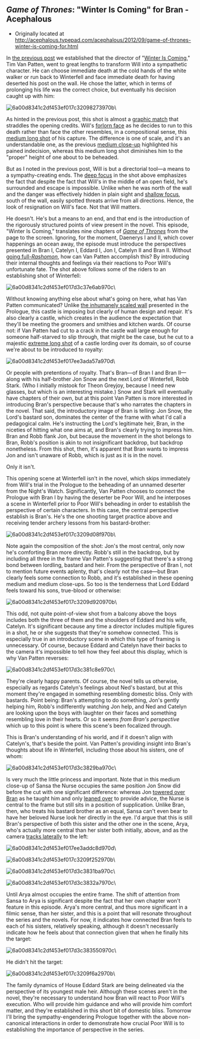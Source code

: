 ## <em>Game of Thrones</em>: "Winter Is Coming" for Bran  - Acephalous

 * Originally located at http://acephalous.typepad.com/acephalous/2012/09/game-of-thrones-winter-is-coming-for.html

In [the previous post](http://acephalous.typepad.com/acephalous/2012/09/game-of-thrones-winter-is-coming-.html) we established that the director of "[Winter Is Coming](http://www.amazon.com/exec/obidos/ASIN/B007HJ84ZK/diesekoschmar-20)," Tim Van Patten, went to great lengths to transform Will into a sympathetic character. He can choose immediate death at the cold hands of the white walker or run back to Winterfell and face immediate death for having deserted his post on the wall. He chose the latter, which in terms of prolonging his life was the correct choice, but eventually his decision caught up with him:

![6a00d8341c2df453ef017c32098273970b](images/tv/game-of-thrones-winter-is-coming-2/6a00d8341c2df453ef017c32098273970b.png)\

As hinted in the previous post, this shot is almost a [graphic match](http://classes.yale.edu/film-analysis/htmfiles/editing.htm#43196) that straddles the opening credits. Will's [forlorn face](http://acephalous.typepad.com/.a/6a00d8341c2df453ef017c31fdfd26970b-500wi) as he decides to run to this death rather than face the other resembles, in a compositional sense, this [medium long shot](http://classes.yale.edu/film-analysis/htmfiles/cinematography.htm#48043) of his capture. The difference is one of scale, and it's an understandable one, as the previous [medium close-up](http://classes.yale.edu/film-analysis/htmfiles/cinematography.htm#48047) highlighted his pained indecision, whereas this medium long shot diminishes him to the "proper" height of one about to be beheaded.

But as I noted in the previous post, Will is but a directorial tool—a means to a sympathy-creating ends. The [deep focus](http://classes.yale.edu/film-analysis/htmfiles/cinematography.htm#38561) in the shot above emphasizes the fact that despite the fact that Will's in the middle of an open field, he's surrounded and escape is impossible. Unlike when he was north of the wall and the danger was effectively hidden in plain sight and [shallow focus](http://acephalous.typepad.com/.a/6a00d8341c2df453ef017d3c2c4c8d970c-500wi), south of the wall, easily spotted threats arrive from all directions. Hence, the look of resignation on Will's face. Not that Will matters.

He doesn't. He's but a means to an end, and that end is the introduction of the rigorously structured points of view present in the novel. This episode, "Winter Is Coming," translates nine chapters of *[Game of Thrones](http://www.amazon.com/exec/obidos/ASIN/0553386794/diesekoschmar-20)* from the page to the screen. Ignoring, for the moment, Daenerys I and II, which cover happenings an ocean away, the episode must introduce the perspectives presented in Bran I, Catelyn I, Eddard I, Jon I, Catelyn II and Bran II. Without [going full-*Rashomon*](http://www.amazon.com/exec/obidos/ASIN/B00003CXC6/diesekoschmar-20), how can Van Patten accomplish this? By introducing their internal thoughts and feelings via their reactions to Poor Will's unfortunate fate. The shot above follows some of the riders to an establishing shot of Winterfell:

![6a00d8341c2df453ef017d3c37e6ab970c](images/tv/game-of-thrones-winter-is-coming-2/6a00d8341c2df453ef017d3c37e6ab970c.png)\

Without knowing anything else about what's going on here, what has Van Patten communicated? Unlike [the inhumanely scaled wall](http://acephalous.typepad.com/.a/6a00d8341c2df453ef017c31fd593f970b-500wi) presented in the Prologue, this castle is imposing but clearly of human design and repair. It's also clearly a castle, which creates in the audience the expectation that they'll be meeting the groomers and smithies and kitchen wards. Of course not: if Van Patten had cut to a crack in the castle wall large enough for someone half-starved to slip through, that might be the case, but he cut to a majestic [extreme long shot](http://classes.yale.edu/film-analysis/htmfiles/cinematography.htm#48035) of a castle lording over its domain, so of course we're about to be introduced to royalty:

![6a00d8341c2df453ef017ee3ada57a970d](images/tv/game-of-thrones-winter-is-coming-2/6a00d8341c2df453ef017ee3ada57a970d.png)\

Or people with pretentions of royalty. That's Bran—of Bran I and Bran II—along with his half-brother Jon Snow and the next Lord of Winterfell, Robb Stark. (Who I initially mistook for Theon Greyjoy, because I need new glasses, but which is an interesting mistake.) Snow and Stark will eventually have chapters of  their own, but at this point Van Patten is more interested in  introducing Bran's perspective because that's who narrates the chapters  in the novel. That said, the introductory image of Bran is telling: Jon  Snow, the Lord's bastard son, dominates the center of the frame with  what I'd call a pedagogical calm. He's instructing the Lord's legitimate  heir, Bran, in the niceties of hitting what one aims at, and Bran's clearly trying to impress him. Bran and Robb flank Jon, but because the movement in the shot belongs to Bran, Robb's position is akin to not insignificant backdrop, but backdrop nonetheless. From this shot, then, it's apparent that Bran wants to impress Jon and isn't unaware of Robb, which is just as it is in the novel.

Only it isn't.

This opening scene at Winterfell isn't in the novel, which skips immediately from Will's trial in the Prologue to the beheading of an unnamed deserter from the Night's Watch. Significantly, Van Patten chooses to connect the Prologue with Bran I by having the deserter be Poor Will, and he interposes a scene in Winterfell prior to Poor Will's beheading in order to establish the perspective of certain characters. In this case, the central perspective establish is Bran's. He's the one shooting target practice above and receiving tender archery lessons from his bastard-brother:

![6a00d8341c2df453ef017c3209d08f970b](images/tv/game-of-thrones-winter-is-coming-2/6a00d8341c2df453ef017c3209d08f970b.png)\

Note again the composition of the shot: Jon's the most central, only now he's comforting Bran more directly. Robb's still in the backdrop, but by including all three in the frame Van Patten's suggesting that there's a strong bond between lordling, bastard and heir. From the perspective of Bran I, not to mention future events aplenty, that's clearly not the case—but Bran clearly feels some connection to Robb, and it's established in these opening medium and medium close-ups. So too is the tenderness that Lord Eddard feels toward his sons, true-blood or otherwise:

![6a00d8341c2df453ef017c3209d920970b](images/tv/game-of-thrones-winter-is-coming-2/6a00d8341c2df453ef017c3209d920970b.png)\

This odd, not quite point-of-view shot from a balcony above the boys includes both the three of them and the shoulders of Eddard and his wife, Catelyn. It's significant because any time a director includes multiple figures in a shot, he or she suggests that they're somehow connected. This is especially true in an introductory scene in which this type of framing is unnecessary. Of course, because Eddard and Catelyn have their backs to the camera it's impossible to tell how they feel about this display, which is why Van Patten reverses:

![6a00d8341c2df453ef017d3c381c8e970c](images/tv/game-of-thrones-winter-is-coming-2/6a00d8341c2df453ef017d3c381c8e970c.png)\

They're  clearly happy parents. Of course, the novel tells us otherwise, especially as regards Catelyn's feelings about Ned's bastard, but at this moment they're engaged in something resembling domestic bliss. Only with bastards. Point being: Bran's attempting to do something, Jon's gently helping him, Robb's indifferently watching Jon  help, and Ned and Catelyn are looking upon the boys with laughter on their faces and something resembling love in their hearts. Or so it seems *from Bran's perspective* which up to this point is where  this scene's been focalized through.

This is Bran's understanding of his world, and if it doesn't align with Catelyn's, that's beside  the point. Van Patten's providing insight into Bran's thoughts about  life in Winterfell, including those about his sisters, one of whom:

![6a00d8341c2df453ef017d3c3829ba970c](images/tv/game-of-thrones-winter-is-coming-2/.png)\

Is very much the little princess and important. Note that in this medium close-up of Sansa the Nurse occupies the same position Jon Snow did before the cut with one significant difference: whereas Jon [towered over Bran](http://acephalous.typepad.com/.a/6a00d8341c2df453ef017ee3ada57a970d-popup) as he taught him and only [leaned over](http://acephalous.typepad.com/.a/6a00d8341c2df453ef017c3209d08f970b-popup) to provide advice, the Nurse is central to the frame but still sits in a position of supplication. Unlike Bran, then, who treats his bastard brother as an equal, Sansa can't even bear to have her beloved Nurse look her directly in the eye. I'd argue that this is still Bran's perspective of both this sister and the other one in the scene, Arya, who's actually more central than her sister both initially, above, and as the camera [tracks laterally](http://classes.yale.edu/film-analysis/htmfiles/cinematography.htm#23579) to the left:

![6a00d8341c2df453ef017ee3addc8d970d](images/tv/game-of-thrones-winter-is-coming-2/6a00d8341c2df453ef017ee3addc8d970d.png)\

![6a00d8341c2df453ef017c3209f252970b](images/tv/game-of-thrones-winter-is-coming-2/6a00d8341c2df453ef017c3209f252970b.png)\

![6a00d8341c2df453ef017d3c3831ba970c](images/tv/game-of-thrones-winter-is-coming-2/6a00d8341c2df453ef017d3c3831ba970c.png)\

![6a00d8341c2df453ef017d3c3832a7970c](images/tv/game-of-thrones-winter-is-coming-2/6a00d8341c2df453ef017d3c3832a7970c.png)\

Until Arya almost occupies the entire frame. The shift of attention from Sansa to Arya is significant despite the fact that her own chapter won't feature in this episode. Arya's more central, and thus more significant in a filmic sense, than her sister, and this is a point that will resonate throughout the series and the novels. For now, it indicates how connected Bran feels to each of his sisters, relatively speaking, although it doesn't necessarily indicate how he feels about that connection given that when he finally hits the target:

![6a00d8341c2df453ef017d3c383550970c](images/tv/game-of-thrones-winter-is-coming-2/6a00d8341c2df453ef017d3c383550970c.png)\

He didn't hit the target:

![6a00d8341c2df453ef017c3209f6a2970b](images/tv/game-of-thrones-winter-is-coming-2/6a00d8341c2df453ef017c3209f6a2970b.png)\

The family dynamics of House Eddard Stark are being delineated via the perspective of its youngest male heir. Although these scenes aren't in the novel, they're necessary to understand how Bran will react to Poor Will's execution. Who will provide him guidance and who will provide him comfort matter, and they're established in this short bit of domestic bliss. Tomorrow I'll bring the sympathy-engendering Prologue together with the above non-canonical interactions in order to demonstrate how crucial Poor Will is to establishing the importance of perspective in the series.
